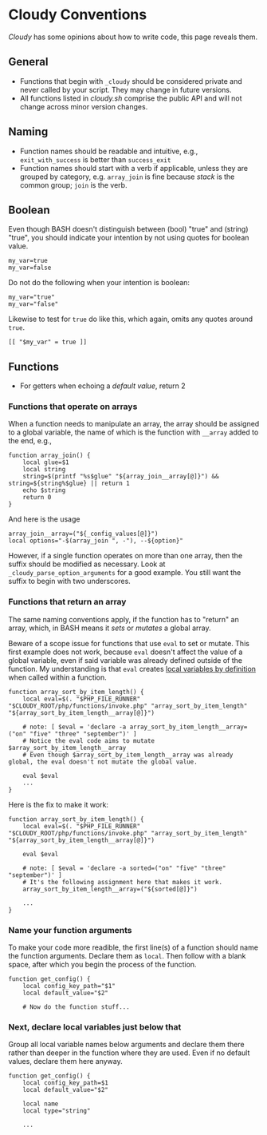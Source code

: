 <!--
id: conventions
tags: usage
-->

# Cloudy Conventions

_Cloudy_ has some opinions about how to write code, this page reveals them.

## General 


* Functions that begin with `_cloudy` should be considered private and never called by your script.  They may change in future versions.
* All functions listed in _cloudy.sh_ comprise the public API and will not change across minor version changes.

## Naming

* Function names should be readable and intuitive, e.g., `exit_with_success` is better than `success_exit`
* Function names should start with a verb if applicable, unless they are grouped by category, e.g. `array_join` is fine because _stack_ is the common group; `join` is the verb.

## Boolean

Even though BASH doesn't distinguish between (bool) "true" and (string) "true", you should indicate your intention by not using quotes for boolean value.

    my_var=true
    my_var=false
    
Do not do the following when your intention is boolean:

    my_var="true"
    my_var="false"

Likewise to test for `true` do like this, which again, omits any quotes around `true`.

    [[ "$my_var" = true ]]
    
## Functions

* For getters when echoing a _default value_, return 2

### Functions that operate on arrays

When a function needs to manipulate an array, the array should be assigned to a global variable, the name of which is the function with `__array` added to the end, e.g., 

    function array_join() {
        local glue=$1
        local string
        string=$(printf "%s$glue" "${array_join__array[@]}") && string=${string%$glue} || return 1
        echo $string
        return 0
    }
    
And here is the usage

    array_join__array=("${_config_values[@]}")
    local options="-$(array_join ", -"), --${option}"    

However, if a single function operates on more than one array, then the suffix should be modified as necessary.  Look at `_cloudy_parse_option_arguments` for a good example.  You still want the suffix to begin with two underscores.


### Functions that return an array
The same naming conventions apply, if the function has to "return" an array, which, in BASH means it _sets_ or _mutates_ a global array.

Beware of a scope issue for functions that use `eval` to set or mutate.  This first example does not work, because `eval` doesn't affect the value of a global variable, even if said variable was already defined outside of the function.  My understanding is that  `eval` creates [local variables by definition](https://stackoverflow.com/questions/40079054/eval-variable-assignment-in-a-bash-function-causes-variable-to-be-local) when called within a function.

    function array_sort_by_item_length() {
        local eval=$(. "$PHP_FILE_RUNNER" "$CLOUDY_ROOT/php/functions/invoke.php" "array_sort_by_item_length" "${array_sort_by_item_length__array[@]}")

        # note: [ $eval = 'declare -a array_sort_by_item_length__array=("on" "five" "three" "september")' ]
        # Notice the eval code aims to mutate $array_sort_by_item_length__array
        # Even though $array_sort_by_item_length__array was already global, the eval doesn't not mutate the global value.
        
        eval $eval
        ...
    }

Here is the fix to make it work:

    function array_sort_by_item_length() {
        local eval=$(. "$PHP_FILE_RUNNER" "$CLOUDY_ROOT/php/functions/invoke.php" "array_sort_by_item_length" "${array_sort_by_item_length__array[@]}")
        
        eval $eval
        
        # note: [ $eval = 'declare -a sorted=("on" "five" "three" "september")' ]
        # It's the following assignment here that makes it work.
        array_sort_by_item_length__array=("${sorted[@]}")
        
        ...
    }    
    

### Name your function arguments

To make your code more readible, the first line(s) of a function should name the function arguments.  Declare them as `local`.  Then follow with a blank space, after which you begin the process of the function.

    function get_config() {
        local config_key_path="$1"
        local default_value="$2"
        
        # Now do the function stuff...

### Next, declare local variables just below that

Group all local variable names below arguments and declare them there rather than deeper in the function where they are used.  Even if no default values, declare them here anyway.

    function get_config() {
        local config_key_path=$1
        local default_value="$2"
        
        local name
        local type="string"
        
        ...    
